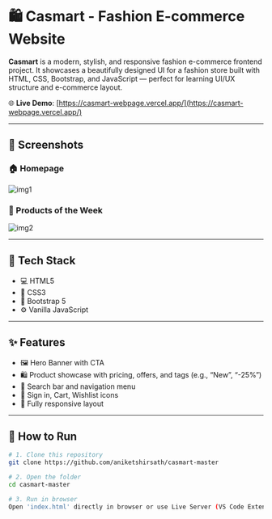 # 🛍️ Casmart - Fashion E-commerce Website

**Casmart** is a modern, stylish, and responsive fashion e-commerce frontend project. It showcases a beautifully designed UI for a fashion store built with HTML, CSS, Bootstrap, and JavaScript — perfect for learning UI/UX structure and e-commerce layout.

🌐 **Live Demo**: [https://casmart-webpage.vercel.app/](https://casmart-webpage.vercel.app/)

---

## 📸 Screenshots

### 🏠 Homepage
![img1](https://github.com/user-attachments/assets/58a60f31-78cd-470d-b8e1-9d803a505ad0)


### 🛒 Products of the Week
![img2](https://github.com/user-attachments/assets/c91332f2-cfbe-4f65-9441-41df29c528b3)


---

## 🔧 Tech Stack

- 💻 HTML5
- 🎨 CSS3
- 🧩 Bootstrap 5
- ⚙️ Vanilla JavaScript

---

## ✨ Features

- 🖼️ Hero Banner with CTA
- 🛍️ Product showcase with pricing, offers, and tags (e.g., “New”, “-25%”)
- 🔎 Search bar and navigation menu
- 👤 Sign in, Cart, Wishlist icons
- 📱 Fully responsive layout

---

## 🚀 How to Run

```bash
# 1. Clone this repository
git clone https://github.com/aniketshirsath/casmart-master

# 2. Open the folder
cd casmart-master

# 3. Run in browser
Open 'index.html' directly in browser or use Live Server (VS Code Extension)
